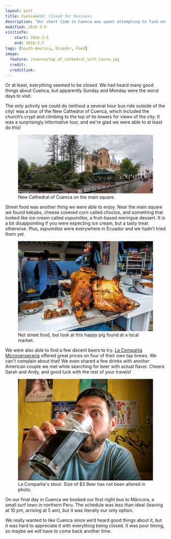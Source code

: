 ```yaml
---
layout: post
title: Cuenca&#58; Closed for Business
description: "Our short time in Cuenca was spent attempting to find anything open."
modified: 2016-3-6
visitinfo:
    start: 2016-3-5
    end: 2016-3-7
tags: [South-America, Ecuador, Food]
image:
  feature: /cuenca/top_of_cathedral_with_laura.jpg
  credit: 
  creditlink:
---
```


Or at least, everything seemed to be closed. We had heard many good things about Cuenca, but apparently Sunday and Monday were the worst days to visit.

The only activity we could do (without a several hour bus ride outside of the city) was a tour of the New Cathedral of Cuenca, which included the church’s crypt and climbing to the top of its towers for views of the city. It was a surprisingly informative tour, and we're glad we were able to at least do this!
<figure>
    <a href="/images/cuenca/new_cathedral_of_cuenca.jpg"><img src="/images/cuenca/new_cathedral_of_cuenca.jpg" alt=""></a>
    <figcaption>New Cathedral of Cuenca on the main square.</figcaption>
</figure>

Street food was another thing we were able to enjoy. Near the main square we found kebabs, cheese covered corn called *choclos*, and something that looked like ice cream called *espumillas*, a fruit-based meringue dessert. It is a bit disappointing if you were expecting ice cream, but a tasty treat otherwise. Plus, *espumillas* were everywhere in Ecuador and we hadn’t tried them yet.
<figure>
    <a href="/images/cuenca/happy_pig.jpg"><img src="/images/cuenca/happy_pig.jpg" alt=""></a>
    <figcaption>Not street food, but look at this happy pig found at a local market.</figcaption>
</figure>

We were also able to find a few decent beers to try. [La Compañia Microcerveceria](https://www.facebook.com/pages/La-Compa%C3%91ia-Microcerveceria/145847902223862) offered great prices on four of their own tap brews. We can't complain about that! We even shared a few drinks with another American couple we met while searching for beer with actual flavor. Cheers Sarah and Andy, and good luck with the rest of your travels!
<figure>
    <a href="/images/cuenca/la_compania.jpg"><img src="/images/cuenca/la_compania.jpg" alt=""></a>
    <figcaption>La Compañia's stout. Size of $3 Beer has not been altered in photo.</figcaption>
</figure>

On our final day in Cuenca we booked our first night bus to Máncora, a small surf town in northern Peru. The schedule was less than ideal (leaving at 10 pm, arriving at 5 am), but it was literally our only option.

We really wanted to like Cuenca since we’d heard good things about it, but it was hard to appreciate it with everything being closed. It was poor timing, so maybe we will have to come back another time.
